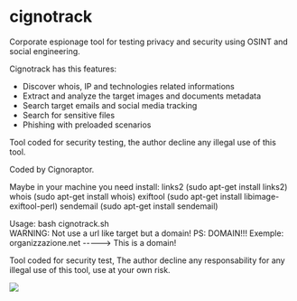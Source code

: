 # cignotrack

Corporate espionage tool for testing privacy and security 
using OSINT and social engineering.

Cignotrack has this features:

- Discover whois, IP and technologies related informations
- Extract and analyze the target images and documents metadata
- Search target emails and social media tracking
- Search for sensitive files
- Phishing with preloaded scenarios

Tool coded for security testing, the author decline any illegal use of this tool.

Coded by Cignoraptor.

Maybe in your machine you need install: 
links2 (sudo apt-get install links2) 
whois (sudo apt-get install whois)
exiftool (sudo apt-get install libimage-exiftool-perl)
sendemail (sudo apt-get install sendemail)

Usage: bash cignotrack.sh   
WARNING: Not use a url like target but a domain!
PS: DOMAIN!!!
Exemple: organizzazione.net -----> This is a domain!

Tool coded for security test, The author decline any responsability for any illegal use of this tool, use at your own risk.

![](https://ibb.co/fbcKkV)
